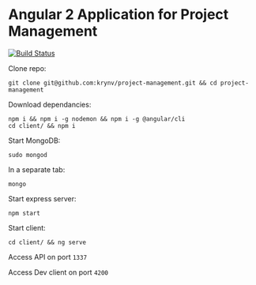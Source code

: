 # Angular 2 Application for Project Management

[![Build Status](https://travis-ci.com/krynv/project-management-MEAN.svg?token=M3MdFm712J5BiykqssE8&branch=develop)](https://travis-ci.com/krynv/project-management-MEAN) 

Clone repo: 

    git clone git@github.com:krynv/project-management.git && cd project-management

Download dependancies: 

    npm i && npm i -g nodemon && npm i -g @angular/cli
    cd client/ && npm i

Start MongoDB:

    sudo mongod

In a separate tab: 

    mongo

Start express server: 

    npm start

Start client:

    cd client/ && ng serve

Access API on port `1337`

Access Dev client on port `4200`
